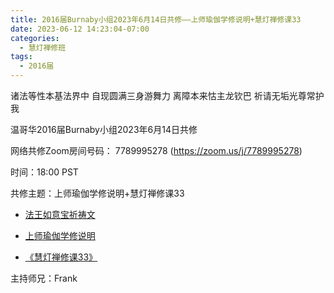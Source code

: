 ```yaml
---
title: 2016届Burnaby小组2023年6月14日共修——上师瑜伽学修说明+慧灯禅修课33
date: 2023-06-12 14:23:04-07:00
categories:
  - 慧灯禅修班
tags:
  - 2016届
---
```

诸法等性本基法界中 自现圆满三身游舞力 离障本来怙主龙钦巴 祈请无垢光尊常护我

温哥华2016届Burnaby小组2023年6月14日共修

网络共修Zoom房间号码： 7789995278 (<https://zoom.us/j/7789995278>)

时间：18:00 PST

共修主题：上师瑜伽学修说明+慧灯禅修课33

* [法王如意宝祈祷文](https://www.youtube.com/watch?v=v_rdK2Wjq9c)

* [上师瑜伽学修说明](https://fohuifayu.com/index.php/huideng-jiangtang/chanxiuke/zen-04/8705-zen04-ssyj)
* [《慧灯禅修课33》](https://www.youtube.com/watch?v=8mJMU8pDwo8)

主持师兄：Frank



